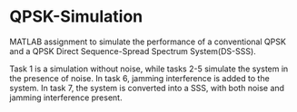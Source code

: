 # QPSK-Simulation
MATLAB assignment to simulate the performance of a conventional QPSK and a QPSK Direct Sequence-Spread Spectrum System(DS-SSS).

Task 1 is a simulation without noise, while tasks 2-5 simulate the system in the presence of noise.
In task 6, jamming interference is added to the system.
In task 7, the system is converted into a SSS, with both noise and jamming interference present.
